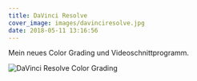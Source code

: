 ```yaml
---
title: DaVinci Resolve
cover_image: images/davinciresolve.jpg
date: 2018-05-11 13:16:56
---
```


Mein neues Color Grading und Videoschnittprogramm.

![DaVinci Resolve Color Grading](/images/davinciresolve1.jpg)